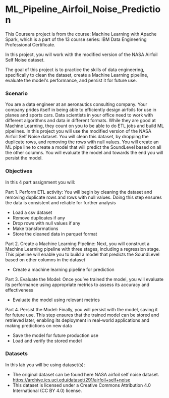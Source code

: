 # ML_Pipeline_Airfoil_Noise_Prediction

This Coursera project is from the course: Machine Learning with Apache Spark, which is a part of the 13 course series: IBM Data Engineering Professional Certificate.

In this project, you will work with the modified version of the NASA Airfoil Self Noise dataset.

The goal of this project is to practice the skills of data engineering, specifically to clean the dataset, create a Machine Learning pipeline, evaluate the model's performance, and persist it for future use. 

### Scenario
You are a data engineer at an aeronautics consulting company. Your company prides itself in being able to efficiently design airfoils for use in planes and sports cars. Data scientists in your office need to work with different algorithms and data in different formats. While they are good at Machine Learning, they count on you to be able to do ETL jobs and build ML pipelines. In this project you will use the modified version of the NASA Airfoil Self Noise dataset. You will clean this dataset, by dropping the duplicate rows, and removing the rows with null values. You will create an ML pipe line to create a model that will predict the SoundLevel based on all the other columns. You will evaluate the model and towards the end you will persist the model.

### Objectives
In this 4 part assignment you will:

Part 1. Perform ETL activity: You will begin by cleaning the dataset and removing duplicate rows and rows with null values. Doing this step ensures the data is consistent and reliable for further analysis 
- Load a csv dataset
- Remove duplicates if any
- Drop rows with null values if any
- Make transformations
- Store the cleaned data in parquet format
  
Part 2. Create a Machine Learning Pipeline: Next, you will construct a Machine Learning pipeline with three stages, including a regression stage. This pipeline will enable you to build a model that predicts the SoundLevel based on other columns in the dataset 
- Create a machine learning pipeline for prediction
  
Part 3. Evaluate the Model: Once you’ve trained the model, you will evaluate its performance using appropriate metrics to assess its accuracy and effectiveness 
- Evaluate the model using relevant metrics
  
Part 4. Persist the Model: Finally, you will persist with the model, saving it for future use. This step ensures that the trained model can be stored and retrieved later, enabling its deployment in real-world applications and making predictions on new data
- Save the model for future production use
- Load and verify the stored model

### Datasets
In this lab you will be using dataset(s):

- The original dataset can be found here NASA airfoil self noise dataset. https://archive.ics.uci.edu/dataset/291/airfoil+self+noise
- This dataset is licensed under a Creative Commons Attribution 4.0 International (CC BY 4.0) license.
